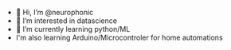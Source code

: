 - 👋 Hi, I’m @neurophonic
- 👀 I’m interested in datascience
- 🌱 I’m currently learning python/ML
- I'm also learning Arduino/Microcontroler for home automations

<!---
neurophonic/neurophonic is a ✨ special ✨ repository because its `README.md` (this file) appears on your GitHub profile.
You can click the Preview link to take a look at your changes.
--->
